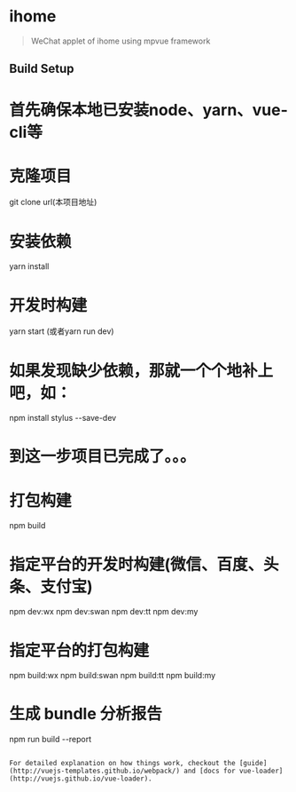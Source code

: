 <!--
 * @Description: 
 * @Author: 
 * @Date: 2019-10-04 09:02:00
 * @LastEditTime: 2019-10-04 09:02:00
 * @LastEditors: Lin Changkun
 -->
# ihome

> WeChat applet of ihome using mpvue framework

## Build Setup

# 首先确保本地已安装node、yarn、vue-cli等

# 克隆项目
git clone url(本项目地址)

# 安装依赖
yarn install

# 开发时构建
yarn start (或者yarn run dev)

# 如果发现缺少依赖，那就一个个地补上吧，如：
npm install stylus  --save-dev

# 到这一步项目已完成了。。。

# 打包构建
npm build

# 指定平台的开发时构建(微信、百度、头条、支付宝)
npm dev:wx
npm dev:swan
npm dev:tt
npm dev:my

# 指定平台的打包构建
npm build:wx
npm build:swan
npm build:tt
npm build:my

# 生成 bundle 分析报告
npm run build --report
```

For detailed explanation on how things work, checkout the [guide](http://vuejs-templates.github.io/webpack/) and [docs for vue-loader](http://vuejs.github.io/vue-loader).
